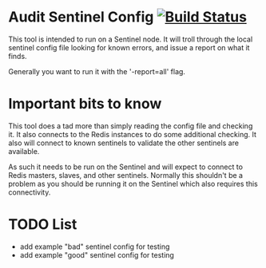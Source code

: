 # Audit Sentinel Config [![Build Status](https://travis-ci.org/rackerlabs/audit-sentinel-config.svg?branch=master)](https://travis-ci.org/rackerlabs/audit-sentinel-config)

This tool is intended to run on a Sentinel node. It will troll through
the local sentinel config file looking for known errors, and issue a
report on what it finds.

Generally you want to run it with the '-report=all' flag.

# Important bits to know

This tool does a tad more than simply reading the config file and
checking it. It also connects to the Redis instances to do some
additional checking.  It also will connect to known sentinels to
validate the other sentinels are available. 

As such it needs to be run on the Sentinel and will expect to connect to
Redis masters, slaves, and other sentinels. Normally this shouldn't be a
problem as you should be running it on the Sentinel which also requires
this connectivity. 


# TODO List
 * add example "bad" sentinel config for testing
 * add example "good" sentinel config for testing
